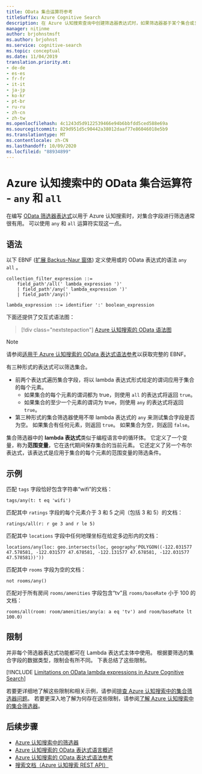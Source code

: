 ```yaml
---
title: OData 集合运算符参考
titleSuffix: Azure Cognitive Search
description: 在 Azure 认知搜索查询中创建筛选器表达式时，如果筛选器基于某个集合或复杂集合字段，请在 lambda 表达式中使用“any”和“all”运算符。
manager: nitinme
author: brjohnstmsft
ms.author: brjohnst
ms.service: cognitive-search
ms.topic: conceptual
ms.date: 11/04/2019
translation.priority.mt:
- de-de
- es-es
- fr-fr
- it-it
- ja-jp
- ko-kr
- pt-br
- ru-ru
- zh-cn
- zh-tw
ms.openlocfilehash: 4c1243d5d9122539466e94b6bbfdd5ced588e69a
ms.sourcegitcommit: 829d951d5c90442a38012daaf77e86046018e5b9
ms.translationtype: MT
ms.contentlocale: zh-CN
ms.lasthandoff: 10/09/2020
ms.locfileid: "88934899"
---
```

# <a name="odata-collection-operators-in-azure-cognitive-search---any-and-all"></a>Azure 认知搜索中的 OData 集合运算符 - `any` 和 `all`

在编写 [OData 筛选器表达式](query-odata-filter-orderby-syntax.md)以用于 Azure 认知搜索时，对集合字段进行筛选通常很有用。 可以使用 `any` 和 `all` 运算符实现这一点。

## <a name="syntax"></a>语法

以下 EBNF ([扩展 Backus-Naur 窗体](https://en.wikipedia.org/wiki/Extended_Backus–Naur_form)) 定义使用或的 OData 表达式的语法 `any` `all` 。

<!-- Upload this EBNF using https://bottlecaps.de/rr/ui to create a downloadable railroad diagram. -->

```
collection_filter_expression ::=
    field_path'/all(' lambda_expression ')'
    | field_path'/any(' lambda_expression ')'
    | field_path'/any()'

lambda_expression ::= identifier ':' boolean_expression
```

下面还提供了交互式语法图：

> [!div class="nextstepaction"]
> [Azure 认知搜索的 OData 语法图](https://azuresearch.github.io/odata-syntax-diagram/#collection_filter_expression)

> [!NOTE]
> 请参阅[适用于 Azure 认知搜索的 OData 表达式语法参考](search-query-odata-syntax-reference.md)以获取完整的 EBNF。

有三种形式的表达式可以筛选集合。

- 前两个表达式遍历集合字段，将以 lambda 表达式形式给定的谓词应用于集合的每个元素。
  - 如果集合的每个元素的谓词都为 true，则使用 `all` 的表达式将返回 `true`。
  - 如果集合的至少一个元素的谓词为 true，则使用 `any` 的表达式将返回 `true`。
- 第三种形式的集合筛选器使用不带 lambda 表达式的 `any` 来测试集合字段是否为空。 如果集合有任何元素，则返回 `true`。 如果集合为空，则返回 `false`。

集合筛选器中的 **lambda 表达式**类似于编程语言中的循环体。 它定义了一个变量，称为**范围变量**，它在迭代期间保存集合的当前元素。 它还定义了另一个布尔表达式，该表达式是应用于集合的每个元素的范围变量的筛选条件。

## <a name="examples"></a>示例

匹配 `tags` 字段恰好包含字符串“wifi”的文档：

```text
tags/any(t: t eq 'wifi')
```

匹配其中 `ratings` 字段的每个元素介于 3 和 5 之间（包括 3 和 5）的文档：

```text
ratings/all(r: r ge 3 and r le 5)
```

匹配其中 `locations` 字段中任何地理坐标在给定多边形内的文档：

```text
locations/any(loc: geo.intersects(loc, geography'POLYGON((-122.031577 47.578581, -122.031577 47.678581, -122.131577 47.678581, -122.031577 47.578581))'))
```

匹配其中 `rooms` 字段为空的文档：

```text
not rooms/any()
```

匹配对于所有房间 `rooms/amenities` 字段包含“tv”且 `rooms/baseRate` 小于 100 的文档：

```text
rooms/all(room: room/amenities/any(a: a eq 'tv') and room/baseRate lt 100.0)
```

## <a name="limitations"></a>限制

并非每个筛选器表达式功能都可在 Lambda 表达式主体中使用。 根据要筛选的集合字段的数据类型，限制会有所不同。 下表总结了这些限制。

[!INCLUDE [Limitations on OData lambda expressions in Azure Cognitive Search](../../includes/search-query-odata-lambda-limitations.md)]

若要更详细地了解这些限制和相关示例，请参阅[排查 Azure 认知搜索中的集合筛选器问题](search-query-troubleshoot-collection-filters.md)。 若要更深入地了解为何存在这些限制，请参阅[了解 Azure 认知搜索中的集合筛选器](search-query-understand-collection-filters.md)。

## <a name="next-steps"></a>后续步骤  

- [Azure 认知搜索中的筛选器](search-filters.md)
- [Azure 认知搜索的 OData 表达式语言概述](query-odata-filter-orderby-syntax.md)
- [Azure 认知搜索的 OData 表达式语法参考](search-query-odata-syntax-reference.md)
- [搜索文档（Azure 认知搜索 REST API）](/rest/api/searchservice/Search-Documents)